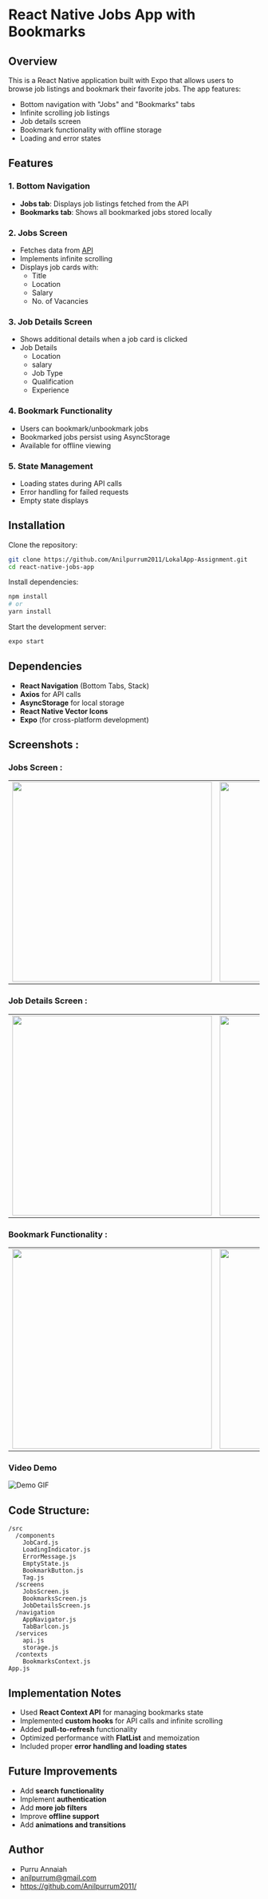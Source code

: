 # React Native Jobs App with Bookmarks

## Overview

This is a React Native application built with Expo that allows users to browse job listings and bookmark their favorite jobs. The app features:

- Bottom navigation with "Jobs" and "Bookmarks" tabs
- Infinite scrolling job listings
- Job details screen
- Bookmark functionality with offline storage
- Loading and error states

## Features

### 1. Bottom Navigation

- **Jobs tab**: Displays job listings fetched from the API
- **Bookmarks tab**: Shows all bookmarked jobs stored locally

### 2. Jobs Screen

- Fetches data from [API](https://testapi.getlokalapp.com/common/jobs?page=1)
- Implements infinite scrolling
- Displays job cards with:
  - Title
  - Location
  - Salary
  - No. of Vacancies

### 3. Job Details Screen

- Shows additional details when a job card is clicked
- Job Details
    - Location
    - salary
    - Job Type
    - Qualification
    - Experience


### 4. Bookmark Functionality

- Users can bookmark/unbookmark jobs
- Bookmarked jobs persist using AsyncStorage
- Available for offline viewing

### 5. State Management

- Loading states during API calls
- Error handling for failed requests
- Empty state displays

## Installation

Clone the repository:

```bash
git clone https://github.com/Anilpurrum2011/LokalApp-Assignment.git
cd react-native-jobs-app
```

Install dependencies:

```bash
npm install
# or
yarn install
```

Start the development server:

```bash
expo start
```

## Dependencies

- **React Navigation** (Bottom Tabs, Stack)
- **Axios** for API calls
- **AsyncStorage** for local storage
- **React Native Vector Icons**
- **Expo** (for cross-platform development)

## Screenshots :
### Jobs Screen :
  <table align="center"> <tr> <td><img src="https://github.com/user-attachments/assets/8131d1c3-1367-401e-9aa9-b48dac336e74" width="400"></td> <td><img src="https://github.com/user-attachments/assets/0c43a795-373c-4e66-bfae-fc4c09ae16f0" width="400"></td> </tr> </table>

</p>

### Job Details Screen : 
<table align="center"> <tr> <td><img src="https://github.com/user-attachments/assets/2372d14e-9e39-4f3b-8bd8-e113c137927e" width="400"></td> <td><img src="https://github.com/user-attachments/assets/ea3535cd-aa7b-4b04-bbb3-4c9e116ae357" width="400"></td> </tr> </table>

### Bookmark Functionality :
<table align="center"> <tr> <td><img src="https://github.com/user-attachments/assets/f0c48798-31d8-4f32-9333-096b9c346b9e" width="400"></td> <td><img src="https://github.com/user-attachments/assets/4242a33a-c231-472a-9d2a-31c368755cb2" width="400"></td> </tr> </table>
      
### Video Demo

![Demo GIF](https://github.com/Anilpurrum2011/LokalApp-Assignment/raw/main/demo.gif)

## Code Structure:

```plaintext
/src
  /components
    JobCard.js
    LoadingIndicator.js
    ErrorMessage.js
    EmptyState.js
    BookmarkButton.js
    Tag.js
  /screens
    JobsScreen.js
    BookmarksScreen.js
    JobDetailsScreen.js
  /navigation
    AppNavigator.js
    TabBarlcon.js
  /services
    api.js
    storage.js
  /contexts
    BookmarksContext.js
App.js
```

## Implementation Notes 

- Used **React Context API** for managing bookmarks state
- Implemented **custom hooks** for API calls and infinite scrolling
- Added **pull-to-refresh** functionality
- Optimized performance with **FlatList** and memoization
- Included proper **error handling and loading states**

## Future Improvements

- Add **search functionality**
- Implement **authentication**
- Add **more job filters**
- Improve **offline support**
- Add **animations and transitions**

## Author

- Purru Annaiah
- anilpurrum@gmail.com
- https://github.com/Anilpurrum2011/
